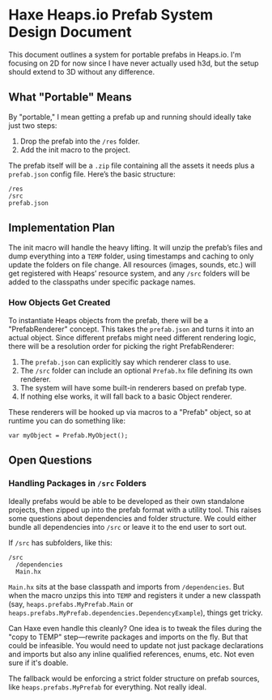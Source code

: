 # Haxe Heaps.io Prefab System Design Document

This document outlines a system for portable prefabs in Heaps.io. I'm focusing on 2D for now since I have never actually used h3d, but the setup should extend to 3D without any difference. 

## What "Portable" Means
By "portable," I mean getting a prefab up and running should ideally take just two steps:
1. Drop the prefab into the `/res` folder.
2. Add the init macro to the project.

The prefab itself will be a `.zip` file containing all the assets it needs plus a `prefab.json` config file. Here’s the basic structure:

```
/res
/src
prefab.json
```

## Implementation Plan
The init macro will handle the heavy lifting. It will unzip the prefab’s files and dump everything into a `TEMP` folder, using timestamps and caching to only update the folders on file change. All resources (images, sounds, etc.) will get registered with Heaps’ resource system, and any `/src` folders will be added to the classpaths under specific package names.

### How Objects Get Created
To instantiate Heaps objects from the prefab, there will be a "PrefabRenderer" concept. This takes the `prefab.json` and turns it into an actual object. Since different prefabs might need different rendering logic, there will be a resolution order for picking the right PrefabRenderer:

1. The `prefab.json` can explicitly say which renderer class to use.
2. The `/src` folder can include an optional `Prefab.hx` file defining its own renderer.
3. The system will have some built-in renderers based on prefab type.
4. If nothing else works, it will fall back to a basic Object renderer.

These renderers will be hooked up via macros to a "Prefab" object, so at runtime you can do something like:

```
var myObject = Prefab.MyObject();
```


## Open Questions

### Handling Packages in `/src` Folders
Ideally prefabs would be able to be developed as their own standalone projects, then zipped up into the prefab format with a utility tool. This raises some questions about dependencies and folder structure. We could either bundle all dependencies into `/src` or leave it to the end user to sort out.

If `/src` has subfolders, like this:

```
/src
  /dependencies
  Main.hx
```

`Main.hx` sits at the base classpath and imports from `/dependencies`. But when the macro unzips this into `TEMP` and registers it under a new classpath (say, `heaps.prefabs.MyPrefab.Main` or `heaps.prefabs.MyPrefab.dependencies.DependencyExample`), things get tricky.

Can Haxe even handle this cleanly? One idea is to tweak the files during the "copy to TEMP" step—rewrite packages and imports on the fly. But that could be infeasible. You would need to update not just package declarations and imports but also any inline qualified references, enums, etc. Not even sure if it's doable.

The fallback would be enforcing a strict folder structure on prefab sources, like `heaps.prefabs.MyPrefab` for everything. Not really ideal.
